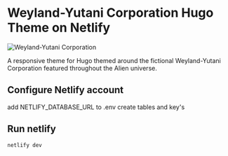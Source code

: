 # Weyland-Yutani Corporation Hugo Theme on Netlify

![Weyland-Yutani Corporation](https://raw.githubusercontent.com/jacobproffer/weyland-yutani/master/static/images/weyland-yutani-social.jpg)

A responsive theme for Hugo themed around the fictional Weyland-Yutani Corporation featured throughout the Alien universe.

## Configure Netlify account
add NETLIFY_DATABASE_URL to .env 
create tables and key's

## Run netlify

`netlify dev`
